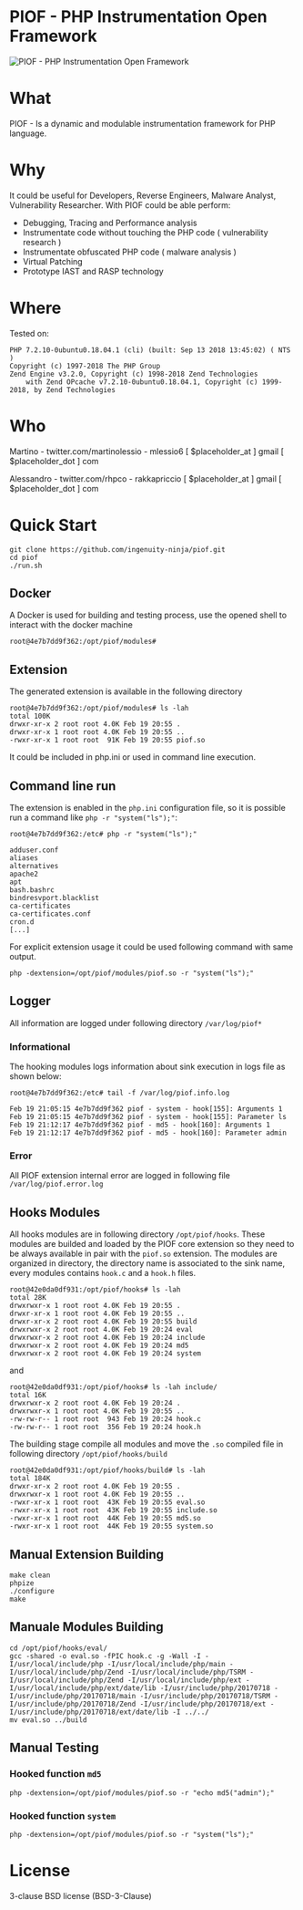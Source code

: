 # PIOF - PHP Instrumentation Open Framework
![PIOF - PHP Instrumentation Open Framework](https://github.com/ingenuity-ninja/piof/raw/master/images/headerlogo.png)

# What
PIOF - Is a dynamic and modulable instrumentation framework for PHP language.

# Why
It could be useful for Developers, Reverse Engineers, Malware Analyst, Vulnerability Researcher.
With PIOF could be able perform:

- Debugging, Tracing and Performance analysis
- Instrumentate code without touching the PHP code ( vulnerability research )
- Instrumentate obfuscated PHP code ( malware analysis )
- Virtual Patching 
- Prototype IAST and RASP technology

# Where
Tested on:
```
PHP 7.2.10-0ubuntu0.18.04.1 (cli) (built: Sep 13 2018 13:45:02) ( NTS )
Copyright (c) 1997-2018 The PHP Group
Zend Engine v3.2.0, Copyright (c) 1998-2018 Zend Technologies
    with Zend OPcache v7.2.10-0ubuntu0.18.04.1, Copyright (c) 1999-2018, by Zend Technologies
```
# Who
Martino - twitter.com/martinolessio - mlessio6 [ $placeholder_at ] gmail [ $placeholder_dot ] com

Alessandro - twitter.com/rhpco - rakkapriccio [ $placeholder_at ] gmail [ $placeholder_dot ] com

# Quick Start
```
git clone https://github.com/ingenuity-ninja/piof.git
cd piof
./run.sh
```
## Docker
A Docker is used for building and testing process, use the opened shell to interact with the docker machine
```
root@4e7b7dd9f362:/opt/piof/modules#
```
## Extension
The generated extension is available in the following directory
```
root@4e7b7dd9f362:/opt/piof/modules# ls -lah
total 100K
drwxr-xr-x 2 root root 4.0K Feb 19 20:55 .
drwxr-xr-x 1 root root 4.0K Feb 19 20:55 ..
-rwxr-xr-x 1 root root  91K Feb 19 20:55 piof.so
```
It could be included in php.ini or used in command line execution.

## Command line run
The extension is enabled in the `php.ini` configuration file, so it is possible run a command like `php -r "system("ls");"`:
```
root@4e7b7dd9f362:/etc# php -r "system("ls");"

adduser.conf
aliases
alternatives
apache2
apt
bash.bashrc
bindresvport.blacklist
ca-certificates
ca-certificates.conf
cron.d
[...]
```
For explicit extension usage it could be used following command with same output.
```
php -dextension=/opt/piof/modules/piof.so -r "system("ls");"

```

## Logger
All information are logged under following directory `/var/log/piof*`

### Informational
The hooking modules logs information about sink execution in logs file as shown below:
```
root@4e7b7dd9f362:/etc# tail -f /var/log/piof.info.log

Feb 19 21:05:15 4e7b7dd9f362 piof - system - hook[155]: Arguments 1
Feb 19 21:05:15 4e7b7dd9f362 piof - system - hook[155]: Parameter ls
Feb 19 21:12:17 4e7b7dd9f362 piof - md5 - hook[160]: Arguments 1
Feb 19 21:12:17 4e7b7dd9f362 piof - md5 - hook[160]: Parameter admin
```
### Error
All PIOF extension internal error are logged in following file `/var/log/piof.error.log` 

## Hooks Modules
All hooks modules are in following directory `/opt/piof/hooks`. These modules are builded and loaded by the PIOF core extension so they need to be always available in pair with the `piof.so` extension.
The modules are organized in directory, the directory name is associated to the sink name, every modules contains `hook.c` and a `hook.h` files.

```
root@42e0da0df931:/opt/piof/hooks# ls -lah
total 28K
drwxrwxr-x 1 root root 4.0K Feb 19 20:55 .
drwxr-xr-x 1 root root 4.0K Feb 19 20:55 ..
drwxr-xr-x 2 root root 4.0K Feb 19 20:55 build
drwxrwxr-x 2 root root 4.0K Feb 19 20:24 eval
drwxrwxr-x 2 root root 4.0K Feb 19 20:24 include
drwxrwxr-x 2 root root 4.0K Feb 19 20:24 md5
drwxrwxr-x 2 root root 4.0K Feb 19 20:24 system
```
and
```
root@42e0da0df931:/opt/piof/hooks# ls -lah include/
total 16K
drwxrwxr-x 2 root root 4.0K Feb 19 20:24 .
drwxrwxr-x 1 root root 4.0K Feb 19 20:55 ..
-rw-rw-r-- 1 root root  943 Feb 19 20:24 hook.c
-rw-rw-r-- 1 root root  356 Feb 19 20:24 hook.h
```
The building stage compile all modules and move the `.so` compiled file in following directory `/opt/piof/hooks/build`

```
root@42e0da0df931:/opt/piof/hooks/build# ls -lah
total 184K
drwxr-xr-x 2 root root 4.0K Feb 19 20:55 .
drwxrwxr-x 1 root root 4.0K Feb 19 20:55 ..
-rwxr-xr-x 1 root root  43K Feb 19 20:55 eval.so
-rwxr-xr-x 1 root root  43K Feb 19 20:55 include.so
-rwxr-xr-x 1 root root  44K Feb 19 20:55 md5.so
-rwxr-xr-x 1 root root  44K Feb 19 20:55 system.so
```


## Manual Extension Building
```
make clean
phpize
./configure
make
```
## Manuale Modules Building
```
cd /opt/piof/hooks/eval/
gcc -shared -o eval.so -fPIC hook.c -g -Wall -I -I/usr/local/include/php -I/usr/local/include/php/main -I/usr/local/include/php/Zend -I/usr/local/include/php/TSRM -I/usr/local/include/php/Zend -I/usr/local/include/php/ext -I/usr/local/include/php/ext/date/lib -I/usr/include/php/20170718 -I/usr/include/php/20170718/main -I/usr/include/php/20170718/TSRM -I/usr/include/php/20170718/Zend -I/usr/include/php/20170718/ext -I/usr/include/php/20170718/ext/date/lib -I ../../
mv eval.so ../build
```

## Manual Testing

### Hooked function `md5`
```
php -dextension=/opt/piof/modules/piof.so -r "echo md5("admin");"

```

### Hooked function `system`
```
php -dextension=/opt/piof/modules/piof.so -r "system("ls");"

```

# License
3-clause BSD license (BSD-3-Clause)
